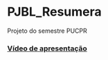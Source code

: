 # PJBL_Resumera
Projeto do semestre PUCPR
### [Vídeo de apresentação](https://www.youtube.com/watch?v=5wWNq-kFDfY)
